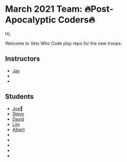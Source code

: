 # March 2021 Team: 🔥Post-Apocalyptic Coders🔥

Hi,

Welcome to Vets Who Code play repo for the new troops.

## Instructors

- [Jay](https://twitter.com/JeromeHardaway)
-
-

## Students

- [Joe](https://twitter.com/joer71560650)🍎
- [Steve](https://twitter.com/sa_lamoureux)
- [David](https://twitter.com/david_tetreau)
- [Lim](https://www.linkedin.com/in/sung-m-lim/)
- [Albert](https://twitter.com/djkalbert)
-
-
-
-
-
